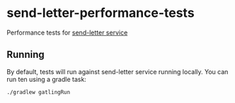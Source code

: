 # send-letter-performance-tests

Performance tests for [send-letter service](https://github.com/hmcts/send-letter-service)

## Running
By default, tests will run against send-letter service running locally.
You can run ten using a gradle task:

```bash
./gradlew gatlingRun
```

